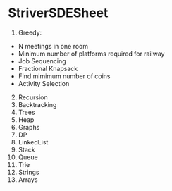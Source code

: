 # StriverSDESheet

1. Greedy:
- N meetings in one room
- Minimum number of platforms required for railway
- Job Sequencing
- Fractional Knapsack
- Find mimimum number of coins
- Activity Selection

2. Recursion
3. Backtracking
4. Trees
5. Heap
6. Graphs
7. DP
8. LinkedList
9. Stack
10. Queue
11. Trie
12. Strings
13. Arrays
